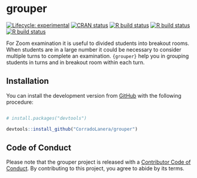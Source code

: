 
<!-- README.md is generated from README.Rmd. Please edit that file -->

# grouper

<!-- badges: start -->

[![Lifecycle:
experimental](https://img.shields.io/badge/lifecycle-experimental-orange.svg)](https://www.tidyverse.org/lifecycle/#experimental)
[![CRAN
status](https://www.r-pkg.org/badges/version/grouper)](https://CRAN.R-project.org/package=grouper)
[![R build
status](https://github.com/CorradoLanera/grouper/workflows/lint/badge.svg)](https://github.com/CorradoLanera/grouper/actions)
[![R build
status](https://github.com/CorradoLanera/grouper/workflows/R-CMD-check/badge.svg)](https://github.com/CorradoLanera/grouper/actions)
[![R build
status](https://github.com/CorradoLanera/grouper/workflows/test-coverage/badge.svg)](https://github.com/CorradoLanera/grouper/actions)
<!-- badges: end -->

For Zoom examination it is useful to divided students into breakout
rooms. When students are in a large number it could be necessary to
consider multiple turns to complete an examination. `{grouper}` help you
in grouping students in turns and in breakout room within each turn.

## Installation

You can install the development version from
[GitHub](https://github.com/) with the following procedure:

``` r

# install.packages("devtools")

devtools::install_github("CorradoLanera/grouper")
```

## Code of Conduct

Please note that the grouper project is released with a [Contributor
Code of
Conduct](https://contributor-covenant.org/version/2/0/CODE_OF_CONDUCT.html).
By contributing to this project, you agree to abide by its terms.
